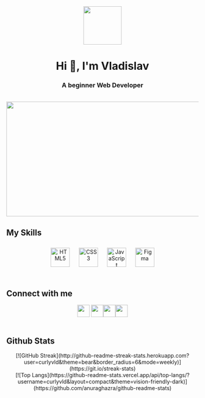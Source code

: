 <div id="header" align="center">
  <img src="https://media.giphy.com/media/M9gbBd9nbDrOTu1Mqx/giphy.gif" width="100"/>
</div>
<h1 align="center">Hi 👋, I'm Vladislav</h1>
<h3 align="center">A beginner Web Developer</h3>
  

<br/>  
<div align="center">
  <img src="https://media.giphy.com/media/dWesBcTLavkZuG35MI/giphy.gif" width="600" height="300"/>
</div>

## My Skills 


<div align="center">  
<a href="https://en.wikipedia.org/wiki/HTML5" target="_blank"><img style="margin: 10px" src="https://profilinator.rishav.dev/skills-assets/html5-original-wordmark.svg" alt="HTML5" height="50" /></a>  
<a href="https://www.w3schools.com/css/" target="_blank"><img style="margin: 10px" src="https://profilinator.rishav.dev/skills-assets/css3-original-wordmark.svg" alt="CSS3" height="50" /></a>  
<a href="https://www.javascript.com/" target="_blank"><img style="margin: 10px" src="https://profilinator.rishav.dev/skills-assets/javascript-original.svg" alt="JavaScript" height="50" /></a>  
<a href="https://www.figma.com/" target="_blank"><img style="margin: 10px" src="https://profilinator.rishav.dev/skills-assets/figma-icon.svg" alt="Figma" height="50" /></a>  
</div>



<br/>  



## Connect with me  

                  
                  
<div align="center"><a href="https://discord.com/users/curlyvld" target="_blank" rel="noreferrer"><img src="https://raw.githubusercontent.com/danielcranney/readme-generator/main/public/icons/socials/discord.svg" width="32" height="32" /></a>                 <a href="https://www.github.com/curlyvld" target="_blank" rel="noreferrer"><img src="https://raw.githubusercontent.com/danielcranney/readme-generator/main/public/icons/socials/github.svg" width="32" height="32" /></a><a href="http://www.instagram.com/curlyvld" target="_blank" rel="noreferrer"><img src="https://raw.githubusercontent.com/danielcranney/readme-generator/main/public/icons/socials/instagram.svg" width="32" height="32" /></a><a href="https://t.me/fasgem" target="_blank" rel="noreferrer"><img src="https://cdn.worldvectorlogo.com/logos/telegram-1.svg" width="32" height="32" /></a></div>

<br/>




## Github Stats  
<div align="center">
[![GitHub Streak](http://github-readme-streak-stats.herokuapp.com?user=curlyvld&theme=bear&border_radius=6&mode=weekly)](https://git.io/streak-stats)<br/>
[![Top Langs](https://github-readme-stats.vercel.app/api/top-langs/?username=curlyvld&layout=compact&theme=vision-friendly-dark)](https://github.com/anuraghazra/github-readme-stats)
</div>

